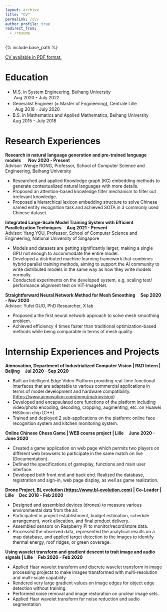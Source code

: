 ```yaml
---
layout: archive
title: "CV"
permalink: /cv/
author_profile: true
redirect_from:
  - /resume
---
```


{% include base_path %}

[CV available in PDF format.](/files/CV_PhD_apply.pdf)

Education
======
* M.S. in System Engineering, Beihang University　　　　　　　　　　　　　　　&nbsp;Aug 2020 - July 2022
* Generalist Engineer (= Master of Engineering), Centrale Lille　　　　　　　　　&nbsp;&nbsp;Aug 2018 - July 2020    
* B.S. in Mathematics and Applied Mathematics, Beihang University　　　　　　　Aug 2015 - July 2018


Research Experiences
======

**Research in natural language generation and pre-trained language models  &nbsp;&nbsp;&nbsp;&nbsp;&nbsp;&nbsp;Nov 2020 - Present**              
Advisor: Wenge RONG, Professor, School of Computer Science and Engineering, Beihang University
* Researched and applied Knowledge graph (KG) embedding methods to generate contextualized natural languages with more details.
* Proposed an attention-based knowledge filter mechanism to filter out irrelevant knowledge. 
* Proposed a hierarchical lexicon embedding structure to solve Chinese named entity recognition task and achieved SOTA in 3 commonly used Chinese dataset.


**Integrated Large-Scale Model Training System with Efficient Parallelization Techniques  &nbsp;&nbsp;&nbsp;&nbsp;Aug 2021 - Present**                   
Advisor: Yang YOU, Professor, School of Computer Science and Engineering, National University of Singapore
* Models and datasets are getting significantly larger, making a single GPU not enough to accommodate the entire model.
* Developed a distributed machine learning framework that combines hybrid parallel training methods, aiming to
support the AI community to write distributed models in the same way as how they write models normally.
* Conducted experiments on the developed system, e.g. scaling test/ performance alignment test on ViT-ImageNet. 

**Straightforward Neural Network Method for Mesh Smoothing  &nbsp;&nbsp;&nbsp;&nbsp;Sep 2020 - Nov 2020**                   
Advisor: Yufei GUO, PhD Researcher, X lab
* Proposed a the first neural network approach to solve mesh smoothing problem.
* Achieved efficiency 4 times faster than traditional optimization-based methods while being comparable in terms of mesh quality.


Internship Experiences and Projects 
======
**Ainnovation, Department of Industrialized Computer Vision | R&D Intern | Beijing &nbsp;&nbsp;&nbsp;&nbsp;Jul 2020 - Sep 2020** 
* Built an Intelligent Edge Video Platform providing real-time functional interfaces that are adaptable to various commercial applications in terms of model development and hardware compatibility.  (https://www.ainnovation.com/mmo/matrixvision)
* Developed and encapsulated core functions of the platform including video/photo encoding, decoding, cropping, augmenting, etc. on Huawei HiSilicon chip (C++).
* Trained and deployed 2 sub-applications on the platform: online face recognition system and kitchen monitoring system.

**Online Chinese Chess Game | WEB course project | Lille &nbsp;&nbsp;&nbsp;&nbsp;June 2020 - June 2020** 
* Created a game application on web page which permits two players on different web browsers to participate in the same match on live (Documentation).
* Defined the specifications of gameplay, functions and main user interface.
* Developed both front end and back end. Realized the database, registration and sign-in, web page display, as well as game realization.

**Drone Project, BL evolution (https://www.bl-evolution.com) | Co-Leader | Lille &nbsp;&nbsp;&nbsp;&nbsp;Dec 2018 - Feb 2020**
* Designed and assembled devices (drones) to measure various environmental data from the air.
* Participated in project establishment, budget estimation, schedule arrangement, work allocation, and final product delivery.
* Assembled sensors on Raspberry Pi to monitor/record/store data.
* Processed the observed data, represented the analytical results on a map database, and applied target detection to the images to identify thermal energy, roof ridges, or green coverage.


**Using wavelet transform and gradient descent to trait image and audio signals | Lille &nbsp;&nbsp;&nbsp;&nbsp;Feb 2020 - Feb 2020**
* Applied Haar wavelet transform and discrete wavelet transform in image processing projects to make images transformed with multi-resolution and multi-scale capability 
* Rendered very large gradient values on image edges for object edge detection without training.  
* Performed noise removal and image restoration on unclear image sets.
* Applied Haar wavelet transform for noise reduction and audio segmentation
